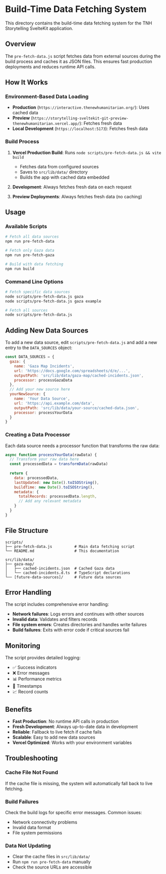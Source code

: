 # Build-Time Data Fetching System

This directory contains the build-time data fetching system for the TNH Storytelling SvelteKit application.

## Overview

The `pre-fetch-data.js` script fetches data from external sources during the build process and caches it as JSON files. This ensures fast production deployments and reduces runtime API calls.

## How It Works

### Environment-Based Data Loading

- **Production** (`https://interactive.thenewhumanitarian.org/`): Uses cached data
- **Preview** (`https://storytelling-sveltekit-git-preview-thenewhumanitarian.vercel.app/`): Fetches fresh data
- **Local Development** (`https://localhost:5173`): Fetches fresh data

### Build Process

1. **Vercel Production Build**: Runs `node scripts/pre-fetch-data.js && vite build`
   - Fetches data from configured sources
   - Saves to `src/lib/data/` directory
   - Builds the app with cached data embedded

2. **Development**: Always fetches fresh data on each request

3. **Preview Deployments**: Always fetches fresh data (no caching)

## Usage

### Available Scripts

```bash
# Fetch all data sources
npm run pre-fetch-data

# Fetch only Gaza data
npm run pre-fetch-gaza

# Build with data fetching
npm run build
```

### Command Line Options

```bash
# Fetch specific data sources
node scripts/pre-fetch-data.js gaza
node scripts/pre-fetch-data.js gaza example

# Fetch all sources
node scripts/pre-fetch-data.js
```

## Adding New Data Sources

To add a new data source, edit `scripts/pre-fetch-data.js` and add a new entry to the `DATA_SOURCES` object:

```javascript
const DATA_SOURCES = {
  gaza: {
    name: 'Gaza Map Incidents',
    url: 'https://docs.google.com/spreadsheets/d/e/...',
    outputPath: 'src/lib/data/gaza-map/cached-incidents.json',
    processor: processGazaData
  },
  // Add your new source here
  yourNewSource: {
    name: 'Your Data Source',
    url: 'https://api.example.com/data',
    outputPath: 'src/lib/data/your-source/cached-data.json',
    processor: processYourData
  }
}
```

### Creating a Data Processor

Each data source needs a processor function that transforms the raw data:

```javascript
async function processYourData(rawData) {
  // Transform your raw data here
  const processedData = transformData(rawData)
  
  return {
    data: processedData,
    lastUpdated: new Date().toISOString(),
    buildTime: new Date().toISOString(),
    metadata: {
      totalRecords: processedData.length,
      // Add any relevant metadata
    }
  }
}
```

## File Structure

```
scripts/
├── pre-fetch-data.js          # Main data fetching script
└── README.md                  # This documentation

src/lib/data/
├── gaza-map/
│   ├── cached-incidents.json  # Cached Gaza data
│   └── cached-incidents.d.ts  # TypeScript declarations
└── [future-data-sources]/     # Future data sources
```

## Error Handling

The script includes comprehensive error handling:

- **Network failures**: Logs errors and continues with other sources
- **Invalid data**: Validates and filters records
- **File system errors**: Creates directories and handles write failures
- **Build failures**: Exits with error code if critical sources fail

## Monitoring

The script provides detailed logging:

- ✅ Success indicators
- ❌ Error messages
- 📊 Performance metrics
- 📅 Timestamps
- 📈 Record counts

## Benefits

- **Fast Production**: No runtime API calls in production
- **Fresh Development**: Always up-to-date data in development
- **Reliable**: Fallback to live fetch if cache fails
- **Scalable**: Easy to add new data sources
- **Vercel Optimized**: Works with your environment variables

## Troubleshooting

### Cache File Not Found
If the cache file is missing, the system will automatically fall back to live fetching.

### Build Failures
Check the build logs for specific error messages. Common issues:
- Network connectivity problems
- Invalid data format
- File system permissions

### Data Not Updating
- Clear the cache files in `src/lib/data/`
- Run `npm run pre-fetch-data` manually
- Check the source URLs are accessible 